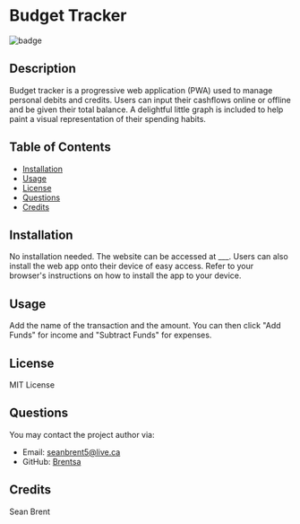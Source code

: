# Budget Tracker

![badge](https://img.shields.io/badge/license-MIT%20License-green)

## Description
Budget tracker is a progressive web application (PWA) used to manage personal debits and credits. Users can input their cashflows online or offline and be given their total balance. A delightful little graph is included to help paint a visual representation of their spending habits.

## Table of Contents

* [Installation](#Installation)
* [Usage](#Usage)
* [License](#License)
* [Questions](#Questions)
* [Credits](#Credits)

## Installation
No installation needed. The website can be accessed at ___. Users can also install the web app onto their device of easy access. Refer to your browser's instructions on how to install the app to your device.

## Usage
Add the name of the transaction and the amount. You can then click "Add Funds" for income and "Subtract Funds" for expenses.

## License
MIT License

## Questions
You may contact the project author via:
* Email: seanbrent5@live.ca
* GitHub: [Brentsa](https://github.com/Brentsa)

## Credits
Sean Brent